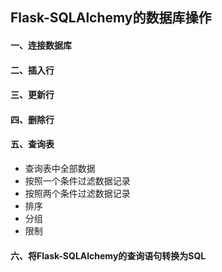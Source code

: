 ## Flask-SQLAlchemy的数据库操作

#### 一、连接数据库

#### 二、插入行

#### 三、更新行

#### 四、删除行

#### 五、查询表

- 查询表中全部数据
- 按照一个条件过滤数据记录
- 按照两个条件过滤数据记录
- 排序
- 分组
- 限制

#### 六、将Flask-SQLAlchemy的查询语句转换为SQL